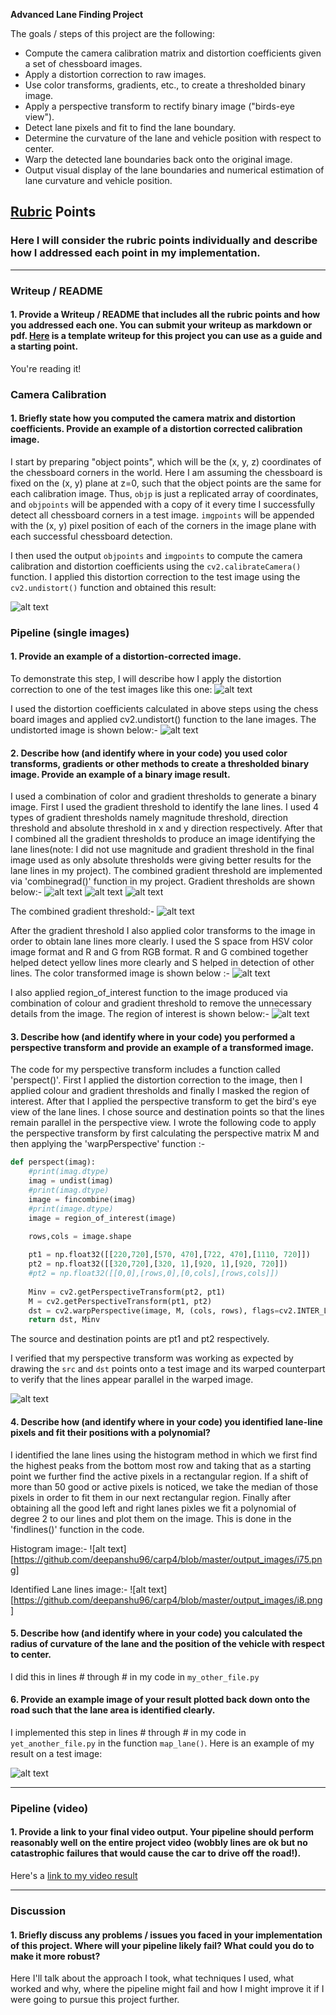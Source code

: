 
**Advanced Lane Finding Project**

The goals / steps of this project are the following:

* Compute the camera calibration matrix and distortion coefficients given a set of chessboard images.
* Apply a distortion correction to raw images.
* Use color transforms, gradients, etc., to create a thresholded binary image.
* Apply a perspective transform to rectify binary image ("birds-eye view").
* Detect lane pixels and fit to find the lane boundary.
* Determine the curvature of the lane and vehicle position with respect to center.
* Warp the detected lane boundaries back onto the original image.
* Output visual display of the lane boundaries and numerical estimation of lane curvature and vehicle position.

[//]: # (Image References)

[image1]: https://github.com/deepanshu96/carp4/blob/master/output_images/i1.png
[image2]: ./test_images/test1.jpg "Road Transformed"
[image3]: ./examples/binary_combo_example.jpg "Binary Example"
[image4]: ./examples/warped_straight_lines.jpg "Warp Example"
[image5]: ./examples/color_fit_lines.jpg "Fit Visual"
[image6]: ./examples/example_output.jpg "Output"
[video1]: ./project_video.mp4 "Video"

## [Rubric](https://review.udacity.com/#!/rubrics/571/view) Points

### Here I will consider the rubric points individually and describe how I addressed each point in my implementation.  

---

### Writeup / README

#### 1. Provide a Writeup / README that includes all the rubric points and how you addressed each one.  You can submit your writeup as markdown or pdf.  [Here](https://github.com/udacity/CarND-Advanced-Lane-Lines/blob/master/writeup_template.md) is a template writeup for this project you can use as a guide and a starting point.  

You're reading it!

### Camera Calibration

#### 1. Briefly state how you computed the camera matrix and distortion coefficients. Provide an example of a distortion corrected calibration image.

I start by preparing "object points", which will be the (x, y, z) coordinates of the chessboard corners in the world. Here I am assuming the chessboard is fixed on the (x, y) plane at z=0, such that the object points are the same for each calibration image.  Thus, `objp` is just a replicated array of coordinates, and `objpoints` will be appended with a copy of it every time I successfully detect all chessboard corners in a test image.  `imgpoints` will be appended with the (x, y) pixel position of each of the corners in the image plane with each successful chessboard detection.  

I then used the output `objpoints` and `imgpoints` to compute the camera calibration and distortion coefficients using the `cv2.calibrateCamera()` function.  I applied this distortion correction to the test image using the `cv2.undistort()` function and obtained this result: 

![alt text][image1]

### Pipeline (single images)

#### 1. Provide an example of a distortion-corrected image.

To demonstrate this step, I will describe how I apply the distortion correction to one of the test images like this one:
![alt text][image2]

I used the distortion coefficients calculated in above steps using the chess board images and applied cv2.undistort() function to the lane images. The undistorted image is shown below:-
![alt text](https://github.com/deepanshu96/carp4/blob/master/output_images/i0.png)

#### 2. Describe how (and identify where in your code) you used color transforms, gradients or other methods to create a thresholded binary image.  Provide an example of a binary image result.

I used a combination of color and gradient thresholds to generate a binary image. First I used the gradient threshold to identify the lane lines. I used 4 types of gradient thresholds namely magnitude threshold, direction threshold and absolute threshold in x and y direction respectively. After that I combined all the gradient thresholds to produce an image identifying the lane lines(note: I did not use magnitude and gradient threshold in the final image used as only absolute thresholds were giving better results for the lane lines in my project). The combined gradient threshold are implemented via 'combinegrad()' function in my project. Gradient thresholds are shown below:- 
![alt text](https://github.com/deepanshu96/carp4/blob/master/output_images/i2.png)
![alt text](https://github.com/deepanshu96/carp4/blob/master/output_images/i3.png)
![alt text](https://github.com/deepanshu96/carp4/blob/master/output_images/i4.png)

The combined gradient threshold:-
![alt text](https://github.com/deepanshu96/carp4/blob/master/output_images/i5.png)

After the gradient threshold I also applied color transforms to the image in order to obtain lane lines more clearly. I used the S space from HSV color image format and R and G from RGB format. R and G combined together helped detect yellow lines more clearly and S helped in detection of other lines. The color transformed image is shown below :-
![alt text](https://github.com/deepanshu96/carp4/blob/master/output_images/i6.png)

I also applied region_of_interest function to the image produced via combination of colour and gradient threshold to remove the unnecessary details from the image. The region of interest is shown below:-
![alt text](https://github.com/deepanshu96/carp4/blob/master/output_images/i7.png)

#### 3. Describe how (and identify where in your code) you performed a perspective transform and provide an example of a transformed image.

The code for my perspective transform includes a function called 'perspect()'. First I applied the distortion correction to the image, then I applied colour and gradient thresholds and finally I masked the region of interest. After that I applied the perspective transform to get the bird's eye view of the lane lines. I chose source and destination points so that the lines remain parallel in the perspective view. I wrote the following code to apply the perspective transform by first calculating the perspective matrix M and then applying the 'warpPerspective' function :- 
```python
def perspect(imag):
    #print(imag.dtype)
    imag = undist(imag)
    #print(imag.dtype)
    image = fincombine(imag)
    #print(image.dtype)
    image = region_of_interest(image)
    
    rows,cols = image.shape

    pt1 = np.float32([[220,720],[570, 470],[722, 470],[1110, 720]]) 
    pt2 = np.float32([[320,720],[320, 1],[920, 1],[920, 720]])
    #pt2 = np.float32([[0,0],[rows,0],[0,cols],[rows,cols]])
    
    Minv = cv2.getPerspectiveTransform(pt2, pt1)
    M = cv2.getPerspectiveTransform(pt1, pt2)
    dst = cv2.warpPerspective(image, M, (cols, rows), flags=cv2.INTER_LINEAR) 
    return dst, Minv
```

The source and destination points are pt1 and pt2 respectively. 

I verified that my perspective transform was working as expected by drawing the `src` and `dst` points onto a test image and its warped counterpart to verify that the lines appear parallel in the warped image.

![alt text](https://github.com/deepanshu96/carp4/blob/master/output_images/i8.png)

#### 4. Describe how (and identify where in your code) you identified lane-line pixels and fit their positions with a polynomial?

I identified the lane lines using the histogram method in which we first find the highest peaks from the bottom most row and taking that as a starting point we further find the active pixels in a rectangular region. If a shift of more than 50 good or active pixels is noticed, we take the median of those pixels in order to fit them in our next rectangular region. Finally after obtaining all the good left and right lanes pixles we fit a polynomial of degree 2 to our lines and plot them on the image. This is done in the 'findlines()' function in the code. 

Histogram image:-
![alt text][https://github.com/deepanshu96/carp4/blob/master/output_images/i75.png]

Identified Lane lines image:-
![alt text][https://github.com/deepanshu96/carp4/blob/master/output_images/i8.png]


#### 5. Describe how (and identify where in your code) you calculated the radius of curvature of the lane and the position of the vehicle with respect to center.

I did this in lines # through # in my code in `my_other_file.py`

#### 6. Provide an example image of your result plotted back down onto the road such that the lane area is identified clearly.

I implemented this step in lines # through # in my code in `yet_another_file.py` in the function `map_lane()`.  Here is an example of my result on a test image:

![alt text][image6]

---

### Pipeline (video)

#### 1. Provide a link to your final video output.  Your pipeline should perform reasonably well on the entire project video (wobbly lines are ok but no catastrophic failures that would cause the car to drive off the road!).

Here's a [link to my video result](./project_video.mp4)

---

### Discussion

#### 1. Briefly discuss any problems / issues you faced in your implementation of this project.  Where will your pipeline likely fail?  What could you do to make it more robust?

Here I'll talk about the approach I took, what techniques I used, what worked and why, where the pipeline might fail and how I might improve it if I were going to pursue this project further.  
